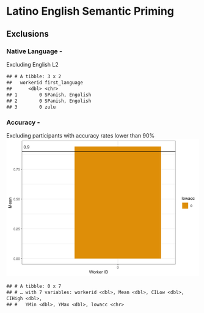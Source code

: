 Latino English Semantic Priming
================

## Exclusions

### Native Language -

Excluding English L2

    ## # A tibble: 3 x 2
    ##   workerid first_language   
    ##      <dbl> <chr>            
    ## 1        0 SPanish, Engolish
    ## 2        0 SPanish, Engolish
    ## 3        0 zulu

### Accuracy -

Excluding participants with accuracy rates lower than 90%
![](analysis_files/figure-gfm/unnamed-chunk-3-1.png)<!-- -->

    ## # A tibble: 0 x 7
    ## # … with 7 variables: workerid <dbl>, Mean <dbl>, CILow <dbl>, CIHigh <dbl>,
    ## #   YMin <dbl>, YMax <dbl>, lowacc <chr>
